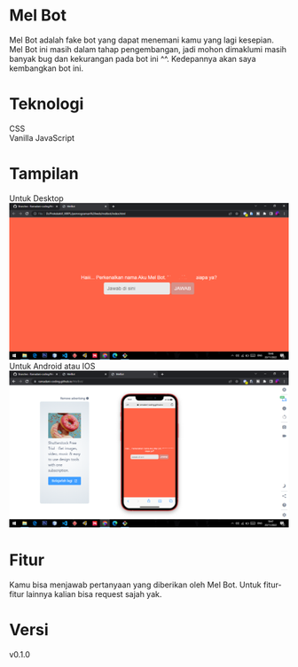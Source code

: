 # Mel Bot

Mel Bot adalah fake bot yang dapat menemani kamu yang lagi kesepian. Mel Bot ini masih dalam tahap pengembangan, jadi mohon dimaklumi masih banyak bug dan kekurangan pada bot ini ^^. Kedepannya akan saya kembangkan bot ini.

# Teknologi

CSS <br>
Vanilla JavaScript

# Tampilan

Untuk Desktop <br>
<img src="imgs/Screenshot (268).png" alt="Desktop"> <br>
Untuk Android atau IOS
<img src="imgs/Screenshot (269).png" alt="Desktop">

# Fitur

Kamu bisa menjawab pertanyaan yang diberikan oleh Mel Bot. Untuk fitur-fitur lainnya kalian bisa request sajah yak.

# Versi

v0.1.0
